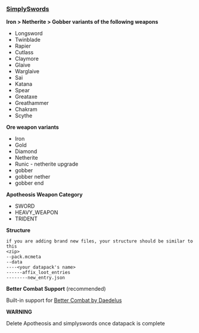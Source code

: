 ### [SimplySwords](https://github.com/Shadows-of-Fire/Apotheosis/tree/1.19/src/main/resources/data/apotheosis)

**Iron > Netherite > Gobber variants of the following weapons**

-   Longsword
-   Twinblade
-   Rapier
-   Cutlass
-   Claymore
-   Glaive
-   Warglaive
-   Sai
-   Katana
-   Spear
-   Greataxe
-   Greathammer
-   Chakram
-   Scythe

**Ore weapon variants**

-	Iron
-	Gold
-	Diamond
-	Netherite
-	Runic - netherite upgrade
-	gobber
-	gobber nether
-	gobber end

**Apotheosis Weapon Category**

-	SWORD
-	HEAVY_WEAPON
-	TRIDENT

**Structure**

	if you are adding brand new files, your structure should be similar to this
	<zip>
	--pack.mcmeta 
	--data
	----<your datapack's name>
	------affix_loot_entries
	--------new_entry.json

**Better Combat Support** (recommended)

Built-in support for [Better Combat by Daedelus](https://www.curseforge.com/minecraft/mc-mods/better-combat-by-daedelus)

**WARNING**

Delete Apotheosis and simplyswords once datapack is complete
